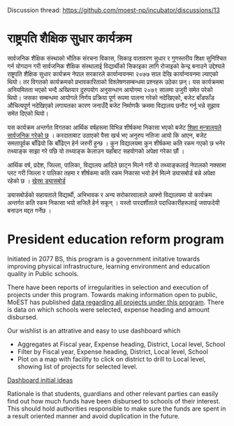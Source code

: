Discussion thread: https://github.com/moest-np/incubator/discussions/13

# राष्ट्रपति शैक्षिक सुधार कार्यक्रम

सार्वजनिक शैक्षिक संस्थाको भौतिक संरचना विकास, सिकाइ वातावरण सुधार र गुणस्तरीय शिक्षा सुनिश्चित गर्न योगदान गरी सार्वजनिक शैक्षिक संस्थालाई विद्यार्थीको सिकाइका लागि रोजाइको केन्द्र बनाउने उद्देश्यले राष्ट्रपति शैक्षिक सुधार कार्यक्रम नेपाल सरकारले कार्यान्वयनमा २०७७ साल देखि कार्यान्वयनमा ल्याएको थियो। तर विगतको कार्यक्रमको प्रभावकारिताको विश्लेषणसम्बन्धमा प्रश्नहरू उठेका छन्। यस कार्यक्रममा अनियमितता भएको भन्दै अख्तियार दुरुपयोग अनुसन्धान आयोगमा २०७९ सालमा उजुरी समेत परेको थियो। जसका सम्बन्धमा आयोगले निर्णय प्रक्रिया पूर्ण रूपमा पालना गरेको नदेखिएको, बजेट बाँडफाँड औचित्यपूर्ण नदेखिएको लगायतका कारण जनाउँदै बजेट निर्माणकै क्रममा विद्यालय छनौट गर्नू भन्ने सुझाव समेत दिएको थियो। 

यस कार्यक्रम अन्तर्गत विगतका आर्थिक वर्षहरूमा विभिन्न शीर्षकमा निकासा भएको बजेट [शिक्षा मन्त्रालयले सार्वजनिक गरेको छ](https://moest.gov.np/post/5_6668573d36422) । करदाताबाट उठाएको पैसा खर्च भए अनुरुप नतिजा आयो कि आएन, बजेट समतापूर्वक बाँढियो कि बाँढिएन हेर्न जरुरी हुन्छ । कुन विद्यालयमा कुन शीर्षकमा कति रकम गएको छ भनेर तथ्याङ्क साझा गरे पछि यो तथ्याङ्क केलाउन यहाँबाट सहयोगको अपेक्षा गरेका छौं । 

आर्थिक वर्ष, प्रदेश, जिल्ला, पालिका, विद्यालय आदिले छाट्न मिल्ने गरी यो तथ्याङ्कलाई नेपालको नक्सामा प्लट गरी जिल्ला र पालिका तहमा र शीर्षकमा कति रकम निकासा भयो हेर्न मिल्ने ड्यासबोर्ड बन्ने अपेक्षा रहेको छ । [खेस्रा ड्यासबोर्ड](https://public.flourish.studio/story/2431486/) 

ड्यासबोर्डको सहायताले विद्यार्थी, अभिभावक र अन्य सरोकारवालाले आफ्नो विद्यालयमा यो कार्यक्रम अन्तर्गत कति रकम निकासा भयो सजिलै हेर्न सकून् । यस्तो पारदर्शीताले पदाधिकारीहरूलाई जवाफदेयी बनाउन मद्दत गर्नेछ । 

# President education reform program
Initiated in 2077 BS, this program is a government initative towards improving physical infrastructure, learning environment and education quality in Public schools. 

There have been reports of irregularities in selection and execution of projects under this program. Towards making information open to public, MoEST has published [data regarding all projects under this program](https://moest.gov.np/post/5_6668573d36422). There is data on which schools were selected, expense heading and amount disbursed.    

Our wishlist is an attrative and easy to use dashboard which
- Aggregates at Fiscal year, Expense heading, District, Local level, School
- Filter by Fiscal year, Expense heading, District, Local level, School 
- Plot on a map with facility to click on district to drill to Local level, showing list of projects for selected level. 

[Dashboard initial ideas](https://public.flourish.studio/story/2431486/)

Rationale is that students, guardians and other relevant parties can easily find out how much funds have been disbursed to schools of their interest. This should hold authorities responsible to make sure the funds are spent in a result oriented manner and avoid duplication in the future.